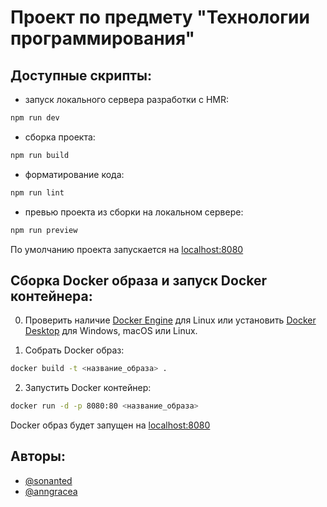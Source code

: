 # Проект по предмету "Технологии программирования"

## Доступные скрипты:

- запуск локального сервера разработки с HMR:

```bash
npm run dev
```

- сборка проекта:

```bash
npm run build
```

- форматирование кода:

```bash
npm run lint
```

- превью проекта из сборки на локальном сервере:

```bash
npm run preview
```

По умолчанию проекта запускается на [localhost:8080](localhost:8080)

## Сборка Docker образа и запуск Docker контейнера:

0. Проверить наличие [Docker Engine](https://docs.docker.com/engine/install/) для Linux или установить [Docker Desktop](https://www.docker.com/products/docker-desktop/) для Windows, macOS или Linux.

1. Собрать Docker образ:

```bash
docker build -t <название_образа> .
```

2. Запустить Docker контейнер:

```bash
docker run -d -p 8080:80 <название_образа>
```

Docker образ будет запущен на [localhost:8080](localhost:8080)

## Авторы:

- [@sonanted](https://github.com/sonanted)
- [@anngracea](https://github.com/anngracea)
